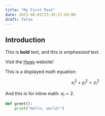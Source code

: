 ```yaml
---
title: "My First Post"
date: 2023-08-01T23:39:27-03:00
draft: false
---
```


## Introduction

This is **bold** text, and this is *emphasized* text.

Visit the [Hugo](https://gohugo.io) website!

This is a displayed math equation:

$$ x_i^2 + y_i^2 = z_i^2 $$

And this is for inline math: $a_i=2$.

```python
def greet():
    print("Hello, world!")
```